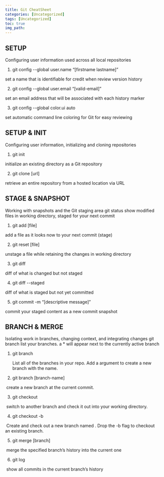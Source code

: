 ```yaml
---
title: Git CheatSheet
categories: [Uncategorized]
tags: [Uncategorized]
toc: true
img_path: 
---
```


## SETUP

Configuring user information used across all local repositories 

1. git config --global user.name “[firstname lastname]” 

set a name that is identifiable for credit when review version history 

2. git config --global user.email “[valid-email]” 

set an email address that will be associated with each history marker 

3. git config --global color.ui auto 

set automatic command line coloring for Git for easy reviewing



## SETUP & INIT

Configuring user information, initializing and cloning repositories 

1. git init 

initialize an existing directory as a Git repository 

2. git clone [url] 

retrieve an entire repository from a hosted location via URL



## STAGE & SNAPSHOT

Working with snapshots and the Git staging area git status show modified files in working directory, staged for your next commit 

1. git add [file] 

add a file as it looks now to your next commit (stage) 

2. git reset [file] 

unstage a file while retaining the changes in working directory 

3. git diff 

diff of what is changed but not staged 

4. git diff --staged 

diff of what is staged but not yet committed 

5. git commit -m “[descriptive message]” 

commit your staged content as a new commit snapshot



## BRANCH & MERGE

Isolating work in branches, changing context, and integrating changes git branch list your branches. a * will appear next to the currently active branch

1. git branch

   List all of the branches in your repo. Add a  argument to create a new branch with the name.

2. git branch [branch-name] 

​	create a new branch at the current commit.

3. git checkout 

​	switch to another branch and check it out into your working directory.

4. git checkout -b 

​	Create and check out a new branch named . Drop the -b flag to checkout an existing branch.

5. git merge [branch] 

​	merge the specified branch’s history into the current one 

6. git log 

​	show all commits in the current branch’s history



